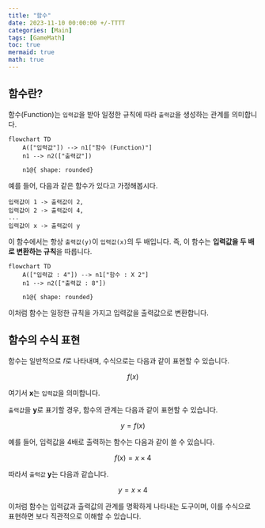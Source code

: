 ```yaml
---
title: "함수"
date: 2023-11-10 00:00:00 +/-TTTT
categories: [Main]
tags: [GameMath]
toc: true
mermaid: true
math: true
---
```


## 함수란?

함수(Function)는 `입력값`을 받아 일정한 규칙에 따라 `출력값`을 생성하는 관계를 의미합니다.

```mermaid
flowchart TD
    A(["입력값"]) --> n1["함수 (Function)"]
    n1 --> n2(["출력값"])

    n1@{ shape: rounded}
```

예를 들어, 다음과 같은 함수가 있다고 가정해봅시다.

```
입력값이 1 -> 출력값이 2, 
입력값이 2 -> 출력값이 4, 
...
입력값이 x -> 출력값이 y
```

이 함수에서는 항상 `출력값(y)`이 `입력값(x)`의 두 배입니다. 즉, 이 함수는 **입력값을 두 배로 변환하는 규칙**을 따릅니다.

```mermaid
flowchart TD
    A(["입력값 : 4"]) --> n1["함수 : X 2"]
    n1 --> n2(["출력값 : 8"])

    n1@{ shape: rounded}
```

이처럼 함수는 일정한 규칙을 가지고 입력값을 출력값으로 변환합니다.


## 함수의 수식 표현

함수는 일반적으로 𝑓로 나타내며, 수식으로는 다음과 같이 표현할 수 있습니다.

$$
f(x) 
$$

여기서 **x**는 `입력값`을 의미합니다.

`출력값`을 **y**로 표기할 경우, 함수의 관계는 다음과 같이 표현할 수 있습니다.

$$
y = f(x)
$$

예를 들어, 입력값을 4배로 출력하는 함수는 다음과 같이 쓸 수 있습니다.

$$
f(x) = x \times 4
$$

따라서 `출력값` **y**는 다음과 같습니다.

$$
y = x \times 4
$$

이처럼 함수는 입력값과 출력값의 관계를 명확하게 나타내는 도구이며, 이를 수식으로 표현하면 보다 직관적으로 이해할 수 있습니다.
